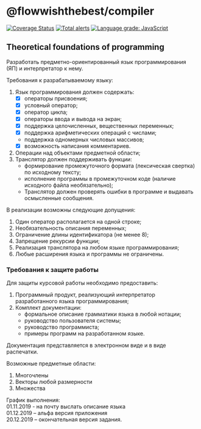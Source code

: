 # @flowwishthebest/compiler
[![Coverage Status](https://coveralls.io/repos/github/flowwishthebest/tfp/badge.svg?branch=feature/add_coverage_support)](https://coveralls.io/github/flowwishthebest/tfp?branch=feature/add_coverage_support)
[![Total alerts](https://img.shields.io/lgtm/alerts/g/flowwishthebest/tfp.svg?logo=lgtm&logoWidth=18)](https://lgtm.com/projects/g/flowwishthebest/tfp/alerts/)
[![Language grade: JavaScript](https://img.shields.io/lgtm/grade/javascript/g/flowwishthebest/tfp.svg?logo=lgtm&logoWidth=18)](https://lgtm.com/projects/g/flowwishthebest/tfp/context:javascript)



## Theoretical foundations of programming


Разработать предметно-ориентированный язык программирования (ЯП) и интерпретатор к нему.

Требования к разрабатываемому языку:
1. Язык программирования должен содержать:
    - [X] операторы присвоения;
    - [X] условный оператор;
    - [X] оператор цикла;
    - [X] операторы ввода и вывода на экран;
    - [X] поддержка целочисленных, вещественных переменных;
    - [X] поддержка арифметических операций с числами;
    - поддержка одномерных числовых массивов;
    - [X] возможность написания комментариев.
2. Операции над объектами предметной области;
3. Транслятор должен поддерживать функции:
    - формирование промежуточного формата (лексическая свертка) по исходному тексту;
    - исполнение программы в промежуточном коде (наличие исходного файла необязательно);
    - Транслятор должен проверять ошибки в программе и выдавать осмысленные сообщения.

В реализации возможны следующие допущения:
1. Один оператор располагается на одной строке;
2. Необязательность описания переменных;
3. Ограничение длины идентификатора (не менее 8);
4. Запрещение рекурсии функции;
5. Реализация транслятора на любом языке программирования;
6. Любые расширения языка и программы не ограничены.

### Требования к защите работы

Для защиты курсовой работы необходимо предоставить:
1. Программный продукт, реализующий интерпретатор разработанного языка программирования;
2. Комплект документации:
    - формальное описание грамматики языка в любой нотации;
    - руководство пользователя системы;
    - руководство программиста;
    - примеры программ на разработанном языке.

Документация представляется в электронном виде и в виде распечатки.

Возможные предметные области:
1. Многочлены
2. Векторы любой размерности
3. Множества

График выполнения: \
01.11.2019 - на почту выслать описание языка \
01.12.2019 – альфа версия приложения \
20.12.2019 – окончательная версия задания.

